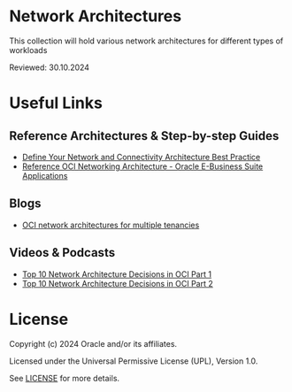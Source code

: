 # Network Architectures

This collection will hold various network architectures for different types of workloads

Reviewed: 30.10.2024

# Useful Links

## Reference Architectures & Step-by-step Guides

- [Define Your Network and Connectivity Architecture Best Practice](https://docs.oracle.com/en/solutions/oci-best-practices/define-your-network-and-connectivity-architecture1.html#GUID-88B208F6-62AD-44EB-BFD1-4F0ACC6FA85A)
- [Reference OCI Networking Architecture - Oracle E-Business Suite Applications](https://blogs.oracle.com/ateam/post/reference-oci-networking-architecture-oracle-ebusiness-suite-applications)

## Blogs
 
- [OCI network architectures for multiple tenancies](https://blogs.oracle.com/ateam/post/oci-network-architectures-for-multiple-tenancies)

## Videos & Podcasts

- [Top 10 Network Architecture Decisions in OCI Part 1](https://www.youtube.com/watch?v=FH3H84sQLw8)
- [Top 10 Network Architecture Decisions in OCI Part 2](https://www.youtube.com/watch?v=3GIQBaXOAIg)

# License

Copyright (c) 2024 Oracle and/or its affiliates.

Licensed under the Universal Permissive License (UPL), Version 1.0.

See [LICENSE](https://github.com/oracle-devrel/technology-engineering/blob/main/LICENSE) for more details.
